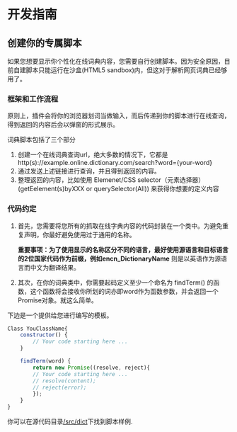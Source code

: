 # 开发指南

## 创建你的专属脚本

如果您想要显示你个性化在线词典内容，您需要自行创建脚本。因为安全原因，目前自建脚本只能运行在沙盒(HTML5 sandbox)内，但这对于解析网页词典已经够用了。

### 框架和工作流程

原则上，插件会将你的浏览器划词当做输入，而后传递到你的脚本进行在线查询，得到返回的内容后会以弹窗的形式展示。

词典脚本包括了三个部分

1. 创建一个在线词典查询url，绝大多数的情况下，它都是http(s)://example.online.dictionary.com/search?word={your-word}
2. 通过发送上述链接进行查询，并且得到返回的内容。
3. 整理返回的内容，比如使用 Elemenet/CSS selector（元素选择器） (getEelement(s)byXXX or querySelector(All)) 来获得你想要的定义内容

### 代码约定

1. 首先，您需要将您所有的抓取在线字典内容的代码封装在一个类中。为避免重复声明，你最好避免使用过于通用的名称。

    **重要事项：**为了使用显示的名称区分不同的语言，最好使用源语言和目标语言的2位国家代码作为前缀，例如**encn_DictionaryName** 则是以英语作为源语言而中文为翻译结果。

2. 其次，在你的词典类中，你需要起码定义至少一个命名为 findTerm() 的函数，这个函数将会接收你所划的词亦即word作为函数参数，并会返回一个Promise对象。就这么简单。

下边是一个提供给您进行编写的模板。

```javascript
Class YouClassName{
    constructor() {
        // Your code starting here ...
    }

    findTerm(word) {
        return new Promise((resolve, reject){
        // Your code starting here ...
        // resolve(content);
        // reject(error);
        });
    }
}
```

你可以在源代码目录[/src/dict](https://github.com/ninja33/ODH/tree/master/src/dict)下找到脚本样例.